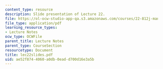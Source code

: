 ```yaml
---
content_type: resource
description: Slide presentation of Lecture 22.
file: https://ol-ocw-studio-app-qa.s3.amazonaws.com/courses/22-812j-managing-nuclear-technology-spring-2004/ae52f8744060a0db0eadd700d16e3a5b_lec22slides.pdf
file_type: application/pdf
learning_resource_types:
- Lecture Notes
ocw_type: OCWFile
parent_title: Lecture Notes
parent_type: CourseSection
resourcetype: Document
title: lec22slides.pdf
uid: ae52f874-4060-a0db-0ead-d700d16e3a5b
---
```

